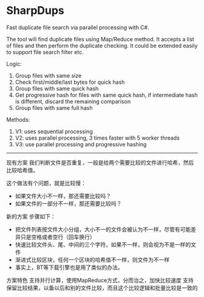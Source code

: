 # SharpDups
Fast duplicate file search via parallel processing with C#.

The tool will find duplicate files using Map/Reduce method. It accepts a list of files and then perform the duplicate checking. It could be extended easily to support file search filter etc.


Logic:

1. Group files with same size
2. Check first/middle/last bytes for quick hash
3. Group files with same quick hash
4. Get progressive hash for files with same quick hash, if intermediate hash is different, discard the remaining comparison
5. Group files with same full hash


Methods:

1. V1: uses sequential processing
2. V2: uses parallel processing, 3 times faster with 5 worker threads
3. V3: use parallel processing and progressive hashing


--------------------------

现有方案
我们判断文件是否重复，一般是给两个需要比较的文件进行哈希，然后比较哈希值。

这个做法有个问题，就是比较慢：
 - 如果文件大小不一样，那还需要比较吗？
 - 如果文件的一部分不一样，那还需要比较吗？

新的方案
步骤如下：
 - 把文件列表按文件大小分组，大小不一的文件会被认为不一样，尽管有可能差异只是空格或者空行（回车换行）
 - 快速比较文件头、尾、中间的三个字符，如果不一样，则会视为不是一样的文件
 - 渐进式比较区块，任何一个区块的哈希值不一样，则文件为不一样
 - 事实上，BT等下载引擎也是用了类似的办法。

方案特色
支持并行计算，使用MapReduce方式，分而治之，加快比较速度
支持保留比较结果，以备以后和别的文件比较，而且这个比较逻辑和批量比较是一致的
